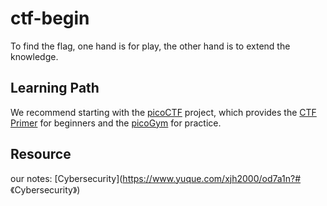 # ctf-begin

To find the flag, one hand is for play, the other hand is to extend the knowledge.

## Learning Path

We recommend starting with the [picoCTF](https://picoctf.org/) project, which provides the [CTF Primer](https://primer.picoctf.com/) for beginners and the [picoGym](https://play.picoctf.org/) for practice.

## Resource

our notes: [Cybersecurity](https://www.yuque.com/xjh2000/od7a1n?# 《Cybersecurity》)
